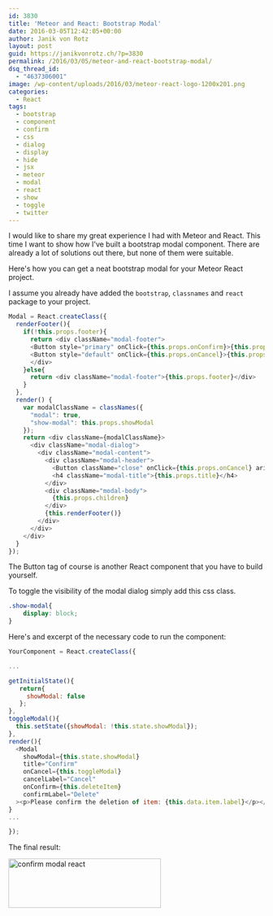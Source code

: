 ```yaml
---
id: 3830
title: 'Meteor and React: Bootstrap Modal'
date: 2016-03-05T12:42:05+00:00
author: Janik von Rotz
layout: post
guid: https://janikvonrotz.ch/?p=3830
permalink: /2016/03/05/meteor-and-react-bootstrap-modal/
dsq_thread_id:
  - "4637306001"
image: /wp-content/uploads/2016/03/meteor-react-logo-1200x201.png
categories:
  - React
tags:
  - bootstrap
  - component
  - confirm
  - css
  - dialog
  - display
  - hide
  - jsx
  - meteor
  - modal
  - react
  - show
  - toggle
  - twitter
---
```

I would like to share my great experience I had with Meteor and React. This time I want to show how I've built a bootstrap modal component. There are already a lot of solutions out there, but none of them were suitable.

Here's how you can get a neat bootstrap modal for your Meteor React project.
<!--more-->
I assume you already have added the `bootstrap`, `classnames` and `react` package to your project.

```js
Modal = React.createClass({
  renderFooter(){
    if(!this.props.footer){
      return <div className="modal-footer">
      <Button style="primary" onClick={this.props.onConfirm}>{this.props.confirmLabel}</Button>
      <Button style="default" onClick={this.props.onCancel}>{this.props.cancelLabel}</Button>
      </div>
    }else{
      return <div className="modal-footer">{this.props.footer}</div>
    }
  },
  render() {
    var modalClassName = classNames({
      "modal": true,
      "show-modal": this.props.showModal
    });
    return <div className={modalClassName}>
      <div className="modal-dialog">
        <div className="modal-content">
          <div className="modal-header">
            <Button className="close" onClick={this.props.onCancel} ariaLabel="Close"><span aria-hidden="true">&amp;times;</span></Button>
            <h4 className="modal-title">{this.props.title}</h4>
          </div>
          <div className="modal-body">
            {this.props.children}
          </div>
          {this.renderFooter()}
        </div>
      </div>
    </div>
  }
});
```

The Button tag of course is another React component that you have to build yourself.


To toggle the visibility of the modal dialog simply add this css class.

```css
.show-modal{
    display: block;
}
```

Here's and excerpt of the necessary code to run the component:

```js
YourComponent = React.createClass({

...

getInitialState(){
   return{
     showModal: false
   };
},
toggleModal(){
  this.setState({showModal: !this.state.showModal});
},
render(){
  <Modal
    showModal={this.state.showModal}
    title="Confirm"
    onCancel={this.toggleModal}
    cancelLabel="Cancel"
    onConfirm={this.deleteItem}
    confirmLabel="Delete"
  ><p>Please confirm the deletion of item: {this.data.item.label}</p></Modal>
}
...

});
```

The final result:

<img src="https://janikvonrotz.ch/wp-content/uploads/2016/03/confirm-modal-react-300x97.png" alt="confirm modal react" width="300" height="97" class="aligncenter size-medium wp-image-3857" />